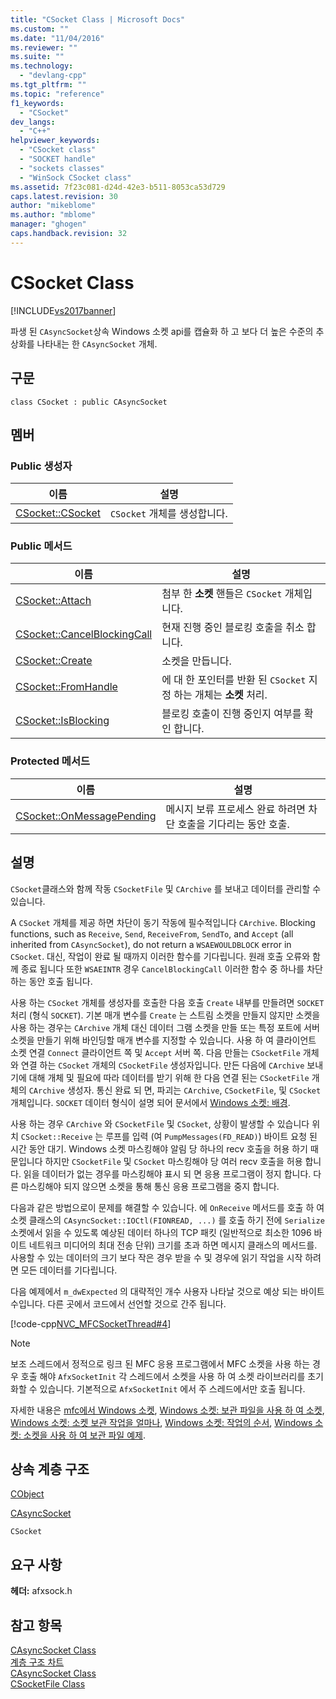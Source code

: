 ```yaml
---
title: "CSocket Class | Microsoft Docs"
ms.custom: ""
ms.date: "11/04/2016"
ms.reviewer: ""
ms.suite: ""
ms.technology: 
  - "devlang-cpp"
ms.tgt_pltfrm: ""
ms.topic: "reference"
f1_keywords: 
  - "CSocket"
dev_langs: 
  - "C++"
helpviewer_keywords: 
  - "CSocket class"
  - "SOCKET handle"
  - "sockets classes"
  - "WinSock CSocket class"
ms.assetid: 7f23c081-d24d-42e3-b511-8053ca53d729
caps.latest.revision: 30
author: "mikeblome"
ms.author: "mblome"
manager: "ghogen"
caps.handback.revision: 32
---
```

# CSocket Class
[!INCLUDE[vs2017banner](../../assembler/inline/includes/vs2017banner.md)]

파생 된 `CAsyncSocket`상속 Windows 소켓 api를 캡슐화 하 고 보다 더 높은 수준의 추상화를 나타내는 한 `CAsyncSocket` 개체.  
  
## 구문  
  
```  
class CSocket : public CAsyncSocket  
```  
  
## 멤버  
  
### Public 생성자  
  
|이름|설명|  
|--------|--------|  
|[CSocket::CSocket](../Topic/CSocket::CSocket.md)|`CSocket` 개체를 생성합니다.|  
  
### Public 메서드  
  
|이름|설명|  
|--------|--------|  
|[CSocket::Attach](../Topic/CSocket::Attach.md)|첨부 한  **소켓** 핸들은 `CSocket` 개체입니다.|  
|[CSocket::CancelBlockingCall](../Topic/CSocket::CancelBlockingCall.md)|현재 진행 중인 블로킹 호출을 취소 합니다.|  
|[CSocket::Create](../Topic/CSocket::Create.md)|소켓을 만듭니다.|  
|[CSocket::FromHandle](../Topic/CSocket::FromHandle.md)|에 대 한 포인터를 반환 된 `CSocket` 지정 하는 개체는  **소켓** 처리.|  
|[CSocket::IsBlocking](../Topic/CSocket::IsBlocking.md)|블로킹 호출이 진행 중인지 여부를 확인 합니다.|  
  
### Protected 메서드  
  
|이름|설명|  
|--------|--------|  
|[CSocket::OnMessagePending](../Topic/CSocket::OnMessagePending.md)|메시지 보류 프로세스 완료 하려면 차단 호출을 기다리는 동안 호출.|  
  
## 설명  
 `CSocket`클래스와 함께 작동 `CSocketFile` 및 `CArchive` 를 보내고 데이터를 관리할 수 있습니다.  
  
 A `CSocket` 개체를 제공 하면 차단이 동기 작동에 필수적입니다 `CArchive`.  Blocking functions, such as `Receive`, `Send`, `ReceiveFrom`, `SendTo`, and `Accept` \(all inherited from `CAsyncSocket`\), do not return a `WSAEWOULDBLOCK` error in `CSocket`.  대신, 작업이 완료 될 때까지 이러한 함수를 기다립니다.  원래 호출 오류와 함께 종료 됩니다 또한 `WSAEINTR` 경우 `CancelBlockingCall` 이러한 함수 중 하나를 차단 하는 동안 호출 됩니다.  
  
 사용 하는 `CSocket` 개체를 생성자를 호출한 다음 호출 `Create` 내부를 만들려면 `SOCKET` 처리 \(형식 `SOCKET`\).  기본 매개 변수를 `Create` 는 스트림 소켓을 만들지 않지만 소켓을 사용 하는 경우는 `CArchive` 개체 대신 데이터 그램 소켓을 만들 또는 특정 포트에 서버 소켓을 만들기 위해 바인딩할 매개 변수를 지정할 수 있습니다.  사용 하 여 클라이언트 소켓 연결 `Connect` 클라이언트 쪽 및 `Accept` 서버 쪽.  다음 만들는 `CSocketFile` 개체와 연결 하는 `CSocket` 개체의 `CSocketFile` 생성자입니다.  만든 다음에 `CArchive` 보내기에 대해 개체 및 필요에 따라 데이터를 받기 위해 한 다음 연결 된는 `CSocketFile` 개체의 `CArchive` 생성자.  통신 완료 되 면, 파괴는 `CArchive`, `CSocketFile`, 및 `CSocket` 개체입니다.  `SOCKET` 데이터 형식이 설명 되어 문서에서  [Windows 소켓: 배경](../../mfc/windows-sockets-background.md).  
  
 사용 하는 경우 `CArchive` 와 `CSocketFile` 및 `CSocket`, 상황이 발생할 수 있습니다 위치 `CSocket::Receive` 는 루프를 입력 \(여 `PumpMessages(FD_READ)`\) 바이트 요청 된 시간 동안 대기.  Windows 소켓 마스킹해야 알림 당 하나의 recv 호출을 허용 하기 때문입니다 하지만 `CSocketFile` 및 `CSocket` 마스킹해야 당 여러 recv 호출을 허용 합니다.  읽을 데이터가 없는 경우를 마스킹해야 표시 되 면 응용 프로그램이 정지 합니다.  다른 마스킹해야 되지 않으면 소켓을 통해 통신 응용 프로그램을 중지 합니다.  
  
 다음과 같은 방법으로이 문제를 해결할 수 있습니다.  에 `OnReceive` 메서드를 호출 하 여 소켓 클래스의 `CAsyncSocket::IOCtl(FIONREAD, ...)` 를 호출 하기 전에 `Serialize` 소켓에서 읽을 수 있도록 예상된 데이터 하나의 TCP 패킷 \(일반적으로 최소한 1096 바이트 네트워크 미디어의 최대 전송 단위\) 크기를 초과 하면 메시지 클래스의 메서드를.  사용할 수 있는 데이터의 크기 보다 작은 경우 받을 수 및 경우에 읽기 작업을 시작 하려면 모든 데이터를 기다립니다.  
  
 다음 예제에서 `m_dwExpected` 의 대략적인 개수 사용자 나타날 것으로 예상 되는 바이트 수입니다.  다른 곳에서 코드에서 선언할 것으로 간주 됩니다.  
  
 [!code-cpp[NVC_MFCSocketThread#4](../../mfc/reference/codesnippet/CPP/csocket-class_1.cpp)]  
  
> [!NOTE]
>  보조 스레드에서 정적으로 링크 된 MFC 응용 프로그램에서 MFC 소켓을 사용 하는 경우 호출 해야 `AfxSocketInit` 각 스레드에서 소켓을 사용 하 여 소켓 라이브러리를 초기화할 수 있습니다.  기본적으로 `AfxSocketInit` 에서 주 스레드에서만 호출 됩니다.  
  
 자세한 내용은  [mfc에서 Windows 소켓](../../mfc/windows-sockets-in-mfc.md),  [Windows 소켓: 보관 파일을 사용 하 여 소켓](../../mfc/windows-sockets-using-sockets-with-archives.md),  [Windows 소켓: 소켓 보관 작업을 얼마나](../../mfc/windows-sockets-how-sockets-with-archives-work.md),  [Windows 소켓: 작업의 순서](../../mfc/windows-sockets-sequence-of-operations.md),  [Windows 소켓: 소켓을 사용 하 여 보관 파일 예제](../../mfc/windows-sockets-example-of-sockets-using-archives.md).  
  
## 상속 계층 구조  
 [CObject](../../mfc/reference/cobject-class.md)  
  
 [CAsyncSocket](../../mfc/reference/casyncsocket-class.md)  
  
 `CSocket`  
  
## 요구 사항  
 **헤더:** afxsock.h  
  
## 참고 항목  
 [CAsyncSocket Class](../../mfc/reference/casyncsocket-class.md)   
 [계층 구조 차트](../../mfc/hierarchy-chart.md)   
 [CAsyncSocket Class](../../mfc/reference/casyncsocket-class.md)   
 [CSocketFile Class](../../mfc/reference/csocketfile-class.md)